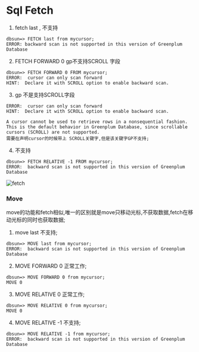 # Sql Fetch

1. fetch last , 不支持

```
dbsun=> FETCH last from mycursor;
ERROR: backward scan is not supported in this version of Greenplum Database
```

2. FETCH FORWARD 0 gp不支持SCROLL 字段

```
dbsun=> FETCH FORWARD 0 FROM mycursor;
ERROR:  cursor can only scan forward
HINT:  Declare it with SCROLL option to enable backward scan.
```

3.  gp 不是支持SCROLL字段

```
ERROR:  cursor can only scan forward
HINT:  Declare it with SCROLL option to enable backward scan.	
```

```
A cursor cannot be used to retrieve rows in a nonsequential fashion. This is the default behavior in Greenplum Database, since scrollable cursors (SCROLL) are not supported.
需要在声明cursor的时候带上 SCROLL关键字,但是该关键字GP不支持;
```

4.  不支持

```
dbsun=> FETCH RELATIVE -1 FROM mycursor;
ERROR:  backward scan is not supported in this version of Greenplum Database
```

![fetch](G:\snap\fetch.PNG)



### Move 

move的功能和fetch相似,唯一的区别就是move只移动光标,不获取数据,fetch在移动光标的同时也获取数据;

1. move last 不支持;

```
dbsun=> MOVE last from mycursor;
ERROR:  backward scan is not supported in this version of Greenplum Database
```

2. MOVE FORWARD 0 正常工作;

```
dbsun=> MOVE FORWARD 0 from mycursor;
MOVE 0
```

3. MOVE RELATIVE 0 正常工作;

```
dbsun=> MOVE RELATIVE 0 from mycursor;
MOVE 0
```

4. MOVE RELATIVE -1 不支持;

```
dbsun=> MOVE RELATIVE -1 from mycursor;
ERROR:  backward scan is not supported in this version of Greenplum Database
```

